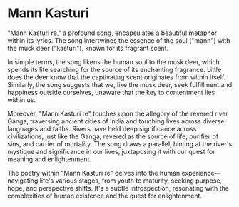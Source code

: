 # Mann Kasturi

"Mann Kasturi re," a profound song, encapsulates a beautiful metaphor within its lyrics. The song intertwines the essence of the soul ("mann") with the musk deer ("kasturi"), known for its fragrant scent.

In simple terms, the song likens the human soul to the musk deer, which spends its life searching for the source of its enchanting fragrance. Little does the deer know that the captivating scent originates from within itself. Similarly, the song suggests that we, like the musk deer, seek fulfillment and happiness outside ourselves, unaware that the key to contentment lies within us.

Moreover, "Mann Kasturi re" touches upon the allegory of the revered river Ganga, traversing ancient cities of India and touching lives across diverse languages and faiths. Rivers have held deep significance across civilizations, just like the Ganga, revered as the source of life, purifier of sins, and carrier of mortality. The song draws a parallel, hinting at the river's mystique and significance in our lives, juxtaposing it with our quest for meaning and enlightenment.

The poetry within "Mann Kasturi re" delves into the human experience—navigating life's various stages, from youth to maturity, seeking purpose, hope, and perspective shifts. It's a subtle introspection, resonating with the complexities of human existence and the quest for enlightenment.
